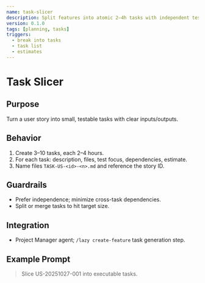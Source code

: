 ```yaml
---
name: task-slicer
description: Split features into atomic 2–4h tasks with independent tests and minimal dependencies
version: 0.1.0
tags: [planning, tasks]
triggers:
  - break into tasks
  - task list
  - estimates
---
```


# Task Slicer

## Purpose
Turn a user story into small, testable tasks with clear inputs/outputs.

## Behavior
1. Create 3–10 tasks, each 2–4 hours.
2. For each task: description, files, test focus, dependencies, estimate.
3. Name files `TASK-US-<id>-<n>.md` and reference the story ID.

## Guardrails
- Prefer independence; minimize cross-task dependencies.
- Split or merge tasks to hit target size.

## Integration
- Project Manager agent; `/lazy create-feature` task generation step.

## Example Prompt
> Slice US-20251027-001 into executable tasks.

